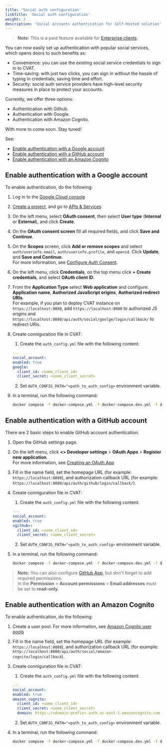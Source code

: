 ```yaml
---
title: 'Social auth configuration'
linkTitle: 'Social auth configuration'
weight: 3
description: 'Social accounts authentication for Self-Hosted solution'
---
```


> **Note:** This is a paid feature available for [Enterprise clients](https://www.cvat.ai/pricing/on-prem).

You can now easily set up authentication with popular social services, which opens doors to
such benefits as:

- Convenience: you can use the existing
  social service credentials to sign in to CVAT.
- Time-saving: with just two clicks, you can
  sign in without the hassle of typing in сredentials, saving time and effort.
- Security: social auth service providers have
  high-level security measures in place to protect your accounts.

Currently, we offer three options:

- Authentication with Github.
- Authentication with Google.
- Authentication with Amazon Cognito.

With more to come soon. Stay tuned!

See:

- [Enable authentication with a Google account](#enable-authentication-with-a-google-account)
- [Enable authentication with a GitHub account](#enable-authentication-with-a-github-account)
- [Enable authentication with an Amazon Cognito](#enable-authentication-with-an-amazon-cognito)

## Enable authentication with a Google account

To enable authentication, do the following:

1. Log in to the [Google Cloud console](https://console.cloud.google.com/)
2. [Create a project](https://cloud.google.com/resource-manager/docs/creating-managing-projects),
   and go to [APIs & Services](https://console.cloud.google.com/apis/)
3. On the left menu, select **OAuth consent**, then select
   **User type** (**Internal** or **External**), and click **Create**.
4. On the **OAuth consent screen** fill all required fields, and click **Save and Continue**.
5. On the **Scopes** screen, click **Add or remove scopes** and
   select `auth/userinfo.email`, `auth/userinfo.profile`, and `openid`.
   Click **Update**, and **Save and Continue**.
   <br>For more information, see [Configure Auth Consent](https://developers.google.com/workspace/guides/configure-oauth-consent).
6. On the left menu, click **Credentials**, on the top
   menu click **+ Create credentials**, and select **OAuth client ID**.
7. From the **Application Type** select **Web application** and
   configure: **Application name**, **Authorized JavaScript origins**, **Authorized redirect URIs**.
   <br> For example, if you plan to deploy CVAT instance on `https://localhost:8080`, add `https://localhost:8080`
   to authorized JS origins and `https://localhost:8080/api/auth/social/goolge/login/callback/` to redirect URIs.
8. Create conпiguration file in CVAT:

   1. Create the `auth_config.yml` file with the following content:

   ```yaml
   ---
   social_account:
   enabled: true
   google:
     client_id: <some_client_id>
     client_secret: <some_client_secret>
   ```

   2. Set `AUTH_CONFIG_PATH="<path_to_auth_config>` environment variable.

9. In a terminal, run the following command:

   ```bash
   docker compose -f docker-compose.yml -f docker-compose.dev.yml -f docker-compose.override.yml up -d --build
   ```

## Enable authentication with a GitHub account

There are 2 basic steps to enable GitHub account authentication.

1. Open the GitHub settings page.
2. On the left menu, click **<> Developer settings** > **OAuth Apps** > **Register new application**.
   <br>For more information, see [Creating an OAuth App](https://docs.github.com/en/developers/apps/building-oauth-apps/creating-an-oauth-app)
3. Fill in the name field, set the homepage URL (for example: `https://localhost:8080`),
   and authorization callback URL (for example: `https://localhost:8080/api/auth/github/login/callback/`).
4. Create conпiguration file in CVAT:

   1. Create the `auth_config.yml` file with the following content:

   ```yaml
   ---
   social_account:
   enabled: true
   <github>:
     client_id: <some_client_id>
     client_secret: <some_client_secret>
   ```

   2. Set `AUTH_CONFIG_PATH="<path_to_auth_config>` environment variable.

5. In a terminal, run the following command:

   ```bash
   docker compose -f docker-compose.yml -f docker-compose.dev.yml -f docker-compose.override.yml up -d --build
   ```

> **Note:** You can also configure [GitHub App](https://docs.github.com/en/developers/apps/building-github-apps/creating-a-github-app),
> but don't forget to add required permissions.
> <br>In the **Permission** > **Account permissions** > **Email addresses** must be set to **read-only**.

## Enable authentication with an Amazon Cognito

To enable authentication, do the following:

1. Create a user pool. For more information,
   see [Amazon Cognito user pools](https://docs.aws.amazon.com/cognito/latest/developerguide/cognito-user-identity-pools.html)
2. Fill in the name field, set the homepage URL (for example: `https://localhost:8080`),
   and authorization callback URL (for example: `http://localhost:8080/api/auth/social/amazon-cognito/login/callback`).
3. Create conпiguration file in CVAT:

   1. Create the `auth_config.yml` file with the following content:

   ```yaml
   ---
   social_account:
   enabled: true
   amazon_cognito:
     client_id: <some_client_id>
     client_secret: <some_client_secret>
     domain: https://<domain-prefix>.auth.us-east-1.amazoncognito.com
   ```

   2. Set `AUTH_CONFIG_PATH="<path_to_auth_config>` environment variable.

3. In a terminal, run the following command:

   ```bash
   docker compose -f docker-compose.yml -f docker-compose.dev.yml -f docker-compose.override.yml up -d --build
   ```

